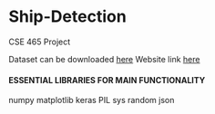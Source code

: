 # Ship-Detection
CSE 465 Project


Dataset can be downloaded [here](https://www.kaggle.com/rhammell/ships-in-satellite-imagery)
Website link  [here](https://www.kaggle.com/rhammell/ships-in-satellite-imagery)



#### ESSENTIAL LIBRARIES FOR MAIN FUNCTIONALITY ####

numpy
matplotlib
keras
PIL
sys
random
json

